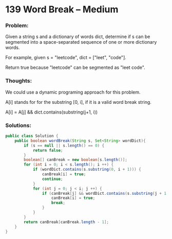 # 139 Word Break – Medium


### Problem:



Given a string s and a dictionary of words dict, determine if s can be segmented into a space-separated sequence of one or more dictionary words.

For example, given
s = "leetcode",
dict = ["leet", "code"].

Return true because "leetcode" can be segmented as "leet code".


### Thoughts:



We could use a dynamic programing approach for this problem.

A[i] stands for for the substring [0, i], if it is a valid word break string.

A[i] = A[j] && dict.contains(substring(j+1, i))


### Solutions:


```java
public class Solution {
    public boolean wordBreak(String s, Set<String> wordDict){
        if (s == null || s.length() == 0) {
            return false;
        }
        boolean[] canBreak = new boolean[s.length()];
        for (int i = 0; i < s.length(); i ++) {
            if (wordDict.contains(s.substring(0, i + 1))) {
                canBreak[i] = true;
                continue;
            }
            for (int j = 0; j < i; j ++) {
                if (canBreak[j] && wordDict.contains(s.substring(j + 1, i + 1))){
                    canBreak[i] = true;
                    break;
                }
            }
        }
        return canBreak[canBreak.length - 1];
    }
}
```